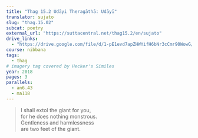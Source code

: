 ```yaml
---
title: "Thag 15.2 Udāyi Theragāthā: Udāyī"
translator: sujato
slug: "thag.15.02"
subcat: poetry
external_url: "https://suttacentral.net/thag15.2/en/sujato"
drive_links:
  - "https://drive.google.com/file/d/1-pE1evd7apZHWYifH6bNr3cCmr90WowG/view?usp=drivesdk"
course: nibbana
tags:
  - thag
# imagery tag covered by Hecker's Similes
year: 2018
pages: 3
parallels:
  - an6.43
  - ma118
---
```


> I shall extol the giant for you,  
for he does nothing monstrous.  
Gentleness and harmlessness  
are two feet of the giant.
